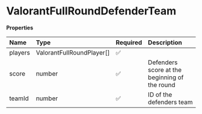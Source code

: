 # ValorantFullRoundDefenderTeam

**Properties**

| Name    | Type                      | Required | Description                                   |
| :------ | :------------------------ | :------- | :-------------------------------------------- |
| players | ValorantFullRoundPlayer[] | ✅       |                                               |
| score   | number                    | ✅       | Defenders score at the beginning of the round |
| teamId  | number                    | ✅       | ID of the defenders team                      |

<!-- This file was generated by liblab | https://liblab.com/ -->
